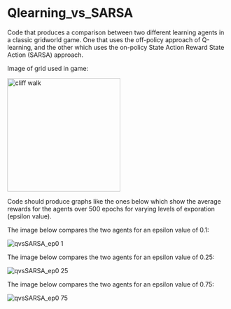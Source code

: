 # Qlearning_vs_SARSA
Code that produces a comparison between two different learning agents in a classic gridworld game. One that uses the off-policy approach of Q-learning, and the other which uses the on-policy State Action Reward State Action (SARSA) approach. 

Image of grid used in game:

<img width="258" alt="cliff walk" src="https://user-images.githubusercontent.com/37544097/172394580-1e8d4f32-99cf-4e3d-a1ec-0c944de87cc7.PNG">


Code should produce graphs like the ones below which show the average rewards for the agents over 500 epochs for varying levels of exporation (epsilon value). 

The image below compares the two agents for an epsilon value of 0.1:

![qvsSARSA_ep0 1](https://user-images.githubusercontent.com/37544097/172395024-667f22ff-d4f7-435f-966f-e772ba2920ea.png)


The image below compares the two agents for an epsilon value of 0.25:

![qvsSARSA_ep0 25](https://user-images.githubusercontent.com/37544097/172395273-af56fd2a-a212-4861-808a-214f957b8e5a.png)

The image below compares the two agents for an epsilon value of 0.75:

![qvsSARSA_ep0 75](https://user-images.githubusercontent.com/37544097/172395390-47b3aed1-ebf2-4f05-be12-a86b0be96cc6.png)
